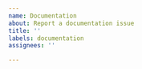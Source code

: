 ```yaml
---
name: Documentation
about: Report a documentation issue
title: ''
labels: documentation
assignees: ''

---
```



